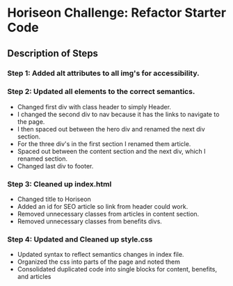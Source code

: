 # Horiseon Challenge: Refactor Starter Code

## Description of Steps

### Step 1: Added alt attributes to all img's for accessibility.

### Step 2: Updated all elements to the correct semantics.

 - Changed first div with class header to simply Header.  
 - I changed the second div to nav because it has the links to navigate to the page. 
 - I then spaced out between the hero div and renamed the next div section.
 - For the three div's in the first section I renamed them article.
 - Spaced out between the content section and the next div, which I renamed section.
 - Changed last div to footer.

### Step 3: Cleaned up index.html
- Changed title to Horiseon
- Added an id for SEO article so link from header could work.
- Removed unnecessary classes from articles in content section.
- Removed unnecessary classes from benefits divs.

### Step 4: Updated and Cleaned up style.css
- Updated syntax to reflect semantics changes in index file.
- Organized the css into parts of the page and noted them
- Consolidated duplicated code into single blocks for content, benefits, and articles


